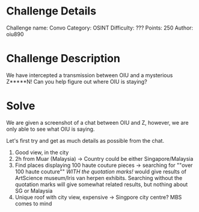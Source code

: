 # Challenge Details
Challenge name: Convo
Category: OSINT
Difficulty: ???
Points: 250
Author: oiu890

# Challenge Description
We have intercepted a transmission between OIU and a mysterious Z*****N!
Can you help figure out where OIU is staying?

# Solve
We are given a screenshot of a chat between OIU and Z, however, we are only able to see what OIU is saying.

Let's first try and get as much details as possible from the chat.

1. Good view, in the city
2. 2h from Muar (Malaysia) -> Country could be either Singapore/Malaysia
3. Find places displaying 100 haute couture pieces -> searching for ""over 100 haute couture"" *WITH the quotation marks!* would give results of ArtScience museum/Iris van herpen exhibits. Searching without the quotation marks will give somewhat related results, but nothing about SG or Malaysia
4. Unique roof with city view, expensive -> Singpore city centre? MBS comes to mind